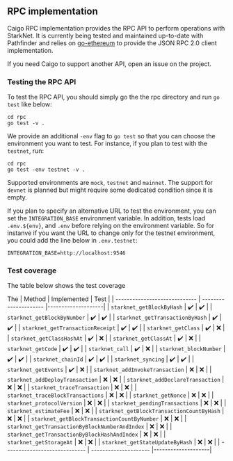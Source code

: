 ## RPC implementation

Caigo RPC implementation provides the RPC API to perform operations with 
StarkNet. It is currently being tested and maintained up-to-date with
Pathfinder and relies on [go-ethereum](github.com/ethereum/go-ethereum/rpc)
to provide the JSON RPC 2.0 client implementation.

If you need Caigo to support another API, open an issue on the project.

### Testing the RPC API

To test the RPC API, you should simply go the the rpc directory and run
`go test` like below:

```shell
cd rpc
go test -v .
```

We provide an additional `-env` flag to `go test` so that you can choose the
environment you want to test. For instance, if you plan to test with the
`testnet`, run:

```shell
cd rpc
go test -env testnet -v .
```

Supported environments are `mock`, `testnet` and `mainnet`. The support for
`devnet` is planned but might require some dedicated condition since it is empty. 

If you plan to specify an alternative URL to test the environment, you can set
the `INTEGRATION_BASE` environment variable. In addition, tests load `.env.${env}`,
and `.env` before relying on the environment variable. So for instanve if you want
the URL to change only for the testnet environment, you could add the line below
in `.env.testnet`:

```text
INTEGRATION_BASE=http://localhost:9546
```

### Test coverage

The table below shows the test coverage

The 
| Method                        | Implemented           | Test               | 
| ----------------------------- | --------------------- |--------------------|
| `starknet_getBlockByHash`     |    :heavy_check_mark: | :heavy_check_mark: |
| `starknet_getBlockByNumber`   |    :heavy_check_mark: | :heavy_check_mark: |
| `starknet_getTransactionByHash` |  :heavy_check_mark: | :heavy_check_mark: |
| `starknet_getTransactionReceipt` | :heavy_check_mark: | :heavy_check_mark: |
| `starknet_getClass`           |    :heavy_check_mark: |                :x: |
| `starknet_getClassHashAt`     |    :heavy_check_mark: |                :x: |
| `starknet_getClassAt`         |    :heavy_check_mark: |                :x: |
| `starknet_getCode`            |    :heavy_check_mark: | :heavy_check_mark: |
| `starknet_call`               |    :heavy_check_mark: |                :x: |
| `starknet_blockNumber`        |    :heavy_check_mark: | :heavy_check_mark: |
| `starknet_chainId`            |    :heavy_check_mark: | :heavy_check_mark: |
| `starknet_syncing`            |    :heavy_check_mark: | :heavy_check_mark: |
| `starknet_getEvents`          |    :heavy_check_mark: |                :x: |
| `starknet_addInvokeTransaction` |                 :x: |                :x: |
| `starknet_addDeployTransaction` |                 :x: |                :x: |
| `starknet_addDeclareTransaction` |                :x: |                :x: |
| `starknet_traceTransaction`   |                   :x: |                :x: |
| `starknet_traceBlockTransactions` |               :x: |                :x: |
| `starknet_getNonce`           |                   :x: |                :x: |
| `starknet_protocolVersion`    |                   :x: |                :x: |
| `starknet_pendingTransactions` |                  :x: |                :x: |
| `starknet_estimateFee`         |                  :x: |                :x: |
| `starknet_getBlockTransactionCountByHash` |       :x: |                :x: |
| `starknet_getBlockTransactionCountByNumber` |     :x: |                :x: |
| `starknet_getTransactionByBlockNumberAndIndex` |  :x: |                :x: |
| `starknet_getTransactionByBlockHashAndIndex` |    :x: |                :x: |
| `starknet_getStorageAt`        |                  :x: |                :x: |
| `starknet_getStateUpdateByHash` |                 :x: |                :x: |
| ----------------------------- | --------------------- |--------------------|
